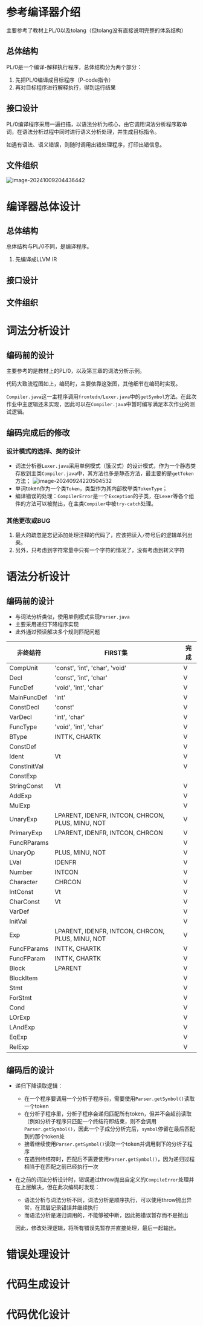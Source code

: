 # 参考编译器介绍

主要参考了教材上PL/0以及tolang（但tolang没有直接说明完整的体系结构）

## 总体结构

PL/0是一个编译-解释执行程序，总体结构分为两个部分：

1. 先把PL/0编译成目标程序（P-code指令）
2. 再对目标程序进行解释执行，得到运行结果

## 接口设计

PL/0编译程序采用一遍扫描，以语法分析为核心，由它调用词法分析程序取单词，在语法分析过程中同时进行语义分析处理，并生成目标指令。

如遇有语法、语义错误，则随时调用出错处理程序，打印出错信息。

## 文件组织

![image-20241009204436442](C:\Users\吴自强\AppData\Roaming\Typora\typora-user-images\image-20241009204436442.png)

# 编译器总体设计

## 总体结构

总体结构与PL/0不同，是编译程序。

1. 先编译成LLVM IR

## 接口设计

## 文件组织



# 词法分析设计

## 编码前的设计

主要参考的是教材上的PL/0，以及第三章的词法分析示例。



代码大致流程图如上，编码时，主要依靠这张图，其他细节在编码时实现。

`Compiler.java`这一主程序调用`frontedn/Lexer.java`中的`getSymbol`方法。在此次作业中主逻辑还未实现，因此可以在`Compiler.java`中暂时编写满足本次作业的测试逻辑。

## 编码完成后的修改

### 设计模式的选择、类的设计

- 词法分析器`Lexer.java`采用单例模式（饿汉式）的设计模式，作为一个静态类存放到主类`Compiler.java`中，其方法也多是静态方法，最主要的是`getToken`方法；
  ![image-20240924220504532](C:\Users\吴自强\AppData\Roaming\Typora\typora-user-images\image-20240924220504532.png)
- 单词token作为一个类`Token`，类型作为其内部枚举类`TokenType`；
- 编译错误的处理：`CompilerError`是一个`Exception`的子类，在`Lexer`等各个组件的方法可以被抛出，在主类`Compiler`中被`try-catch`处理。

### 其他更改或BUG

1. 最大的疏忽是忘记添加处理注释的代码了，应该把读入`/`符号后的逻辑单列出来。
2. 另外，只考虑到字符常量中只有一个字符的情况了，没有考虑到转义字符

# 语法分析设计

## 编码前的设计

- 与词法分析类似，使用单例模式实现`Parser.java`
- 主要采用递归下降程序实现
- 此外通过预读解决多个规则匹配问题

| 非终结符     | FIRST集                                          | 完成 |
| ------------ | ------------------------------------------------ | ---- |
| CompUnit     | 'const', 'int', 'char', 'void'                   | V    |
| Decl         | 'const', 'int', 'char'                           | V    |
| FuncDef      | 'void', 'int', 'char'                            | V    |
| MainFuncDef  | 'int'                                            | V    |
| ConstDecl    | 'const'                                          | V    |
| VarDecl      | 'int', 'char'                                    | V    |
| FuncType     | 'void', 'int', 'char'                            | V    |
| BType        | INTTK, CHARTK                                    | V    |
| ConstDef     |                                                  | V    |
| Ident        | Vt                                               | V    |
| ConstInitVal |                                                  | V    |
| ConstExp     |                                                  |      |
| StringConst  | Vt                                               | V    |
| AddExp       |                                                  | V    |
| MulExp       |                                                  | V    |
| UnaryExp     | LPARENT, IDENFR, INTCON, CHRCON, PLUS, MINU, NOT | V    |
| PrimaryExp   | LPARENT, IDENFR, INTCON, CHRCON                  | V    |
| FuncRParams  |                                                  | V    |
| UnaryOp      | PLUS, MINU, NOT                                  | V    |
| LVal         | IDENFR                                           | V    |
| Number       | INTCON                                           | V    |
| Character    | CHRCON                                           | V    |
| IntConst     | Vt                                               | V    |
| CharConst    | Vt                                               | V    |
| VarDef       |                                                  | V    |
| InitVal      |                                                  | V    |
| Exp          | LPARENT, IDENFR, INTCON, CHRCON, PLUS, MINU, NOT | V    |
| FuncFParams  | INTTK, CHARTK                                    | V    |
| FuncFParam   | INTTK, CHARTK                                    | V    |
| Block        | LPARENT                                          | V    |
| BlockItem    |                                                  | V    |
| Stmt         |                                                  | V    |
| ForStmt      |                                                  | V    |
| Cond         |                                                  | V    |
| LOrExp       |                                                  | V    |
| LAndExp      |                                                  | V    |
| EqExp        |                                                  | V    |
| RelExp       |                                                  | V    |

## 编码后的设计

- 递归下降读取逻辑：

  - 在一个程序要调用一个分析子程序前，需要使用`Parser.getSymbol()`读取一个token
  - 在分析子程序里，分析子程序会递归匹配所有token，但并不会超前读取（例如分析子程序只匹配一个终结符即结束，则不会调用`Parser.getSymbol()`，因此一个子成分分析完后，`symbol`停留在最后匹配到的那个token处
  - 接着继续使用`Parser.getSymbol()`读取一个token并调用剩下的分析子程序
  - 在遇到终结符时，匹配后不需要使用`Parser.getSymbol()`，因为递归过程相当于在匹配之前已经执行一次

- 在之前的词法分析设计时，错误通过throw抛出自定义的`CompileError`处理并在上层解决，但在此次编码时发现：

  - 语法分析与词法分析不同，词法分析是顺序执行，可以使用throw抛出异常，在顶层记录错误并继续执行 
  - 而语法分析是递归调用的，不能够被中断，因此把错误暂存而不是抛出

  因此，修改处理逻辑，将所有错误先暂存并直接处理，最后一起输出。


# 错误处理设计

# 代码生成设计

# 代码优化设计

